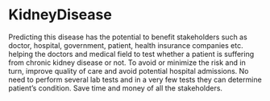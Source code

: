 # KidneyDisease
Predicting this disease has the potential to benefit stakeholders such as doctor, hospital, government, patient, health insurance companies etc. helping the doctors and medical field to test whether a patient is suffering from chronic kidney disease or not.
To avoid or minimize the risk and in turn, improve quality of care and avoid potential hospital admissions.
No need to perform several lab tests and in a very few tests they can determine patient’s condition. 
Save time and money of all the stakeholders.






